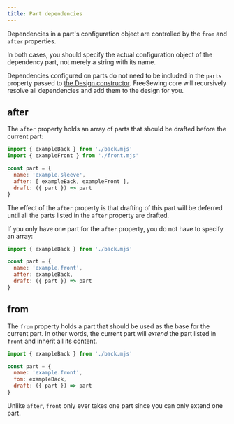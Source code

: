 ```yaml
---
title: Part dependencies
---
```


Dependencies in a part's configuration object are controlled by the `from` and `after` properties.

<Note>

In both cases, you should specify the actual configuration object  of the dependency part,
not merely a string with its name.

</Note>

<Tip>

Dependencies configured on parts do not need to be included in the `parts` property
passed to [the Design constructor](/referene/api/design). FreeSewing core will 
recursively resolve all dependencies and add them to the design for you.

</Tip>

## after

The `after` property holds an array of parts that should be drafted before the current part:

```js
import { exampleBack } from './back.mjs'
import { exampleFront } from './front.mjs'

const part = {
  name: 'example.sleeve',
  after: [ exampleBack, exampleFront ],
  draft: ({ part }) => part
}
```

The effect of the `after` property is that drafting of this part will be deferred until all the parts listed 
in the `after` property are drafted.

<Tip>

If you only have one part for the `after` property, you do not have to specify an array:

```js
import { exampleBack } from './back.mjs'

const part = {
  name: 'example.front',
  after: exampleBack,
  draft: ({ part }) => part
}
```

</Tip>

## from

The `from` property holds a part that should be used as the base for the current part.
In other words, the current part will _extend_ the part listed in `front` and inherit all its content.

```js
import { exampleBack } from './back.mjs'

const part = {
  name: 'example.front',
  fom: exampleBack,
  draft: ({ part }) => part
}
```

<Warning>

Unlike `after`, `front` only ever takes one part since you can only extend one part.

</Warning>

